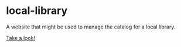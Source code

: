 # local-library
A website that might be used to manage the catalog for a local library.

[Take a look!](https://desolate-dusk-76301.herokuapp.com/catalog)
